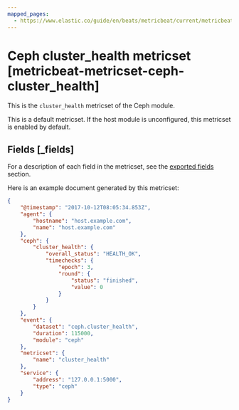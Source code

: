 ```yaml
---
mapped_pages:
  - https://www.elastic.co/guide/en/beats/metricbeat/current/metricbeat-metricset-ceph-cluster_health.html
---
```


<!-- This file is generated! See scripts/mage/docs_collector.go -->

# Ceph cluster_health metricset [metricbeat-metricset-ceph-cluster_health]

This is the `cluster_health` metricset of the Ceph module.

This is a default metricset. If the host module is unconfigured, this metricset is enabled by default.

## Fields [_fields]

For a description of each field in the metricset, see the [exported fields](/reference/metricbeat/exported-fields-ceph.md) section.

Here is an example document generated by this metricset:

```json
{
    "@timestamp": "2017-10-12T08:05:34.853Z",
    "agent": {
        "hostname": "host.example.com",
        "name": "host.example.com"
    },
    "ceph": {
        "cluster_health": {
            "overall_status": "HEALTH_OK",
            "timechecks": {
                "epoch": 3,
                "round": {
                    "status": "finished",
                    "value": 0
                }
            }
        }
    },
    "event": {
        "dataset": "ceph.cluster_health",
        "duration": 115000,
        "module": "ceph"
    },
    "metricset": {
        "name": "cluster_health"
    },
    "service": {
        "address": "127.0.0.1:5000",
        "type": "ceph"
    }
}
```

